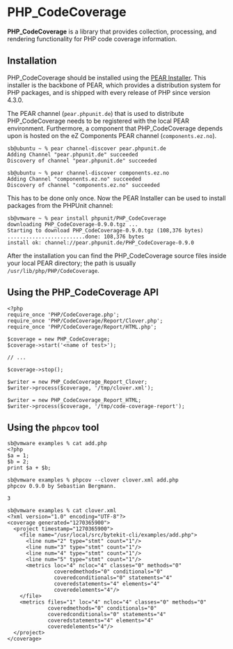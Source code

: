 PHP_CodeCoverage
================

**PHP_CodeCoverage** is a library that provides collection, processing, and rendering functionality for PHP code coverage information.

Installation
------------

PHP_CodeCoverage should be installed using the [PEAR Installer](http://pear.php.net/). This installer is the backbone of PEAR, which provides a distribution system for PHP packages, and is shipped with every release of PHP since version 4.3.0.

The PEAR channel (`pear.phpunit.de`) that is used to distribute PHP_CodeCoverage needs to be registered with the local PEAR environment. Furthermore, a component that PHP_CodeCoverage depends upon is hosted on the eZ Components PEAR channel (`components.ez.no`).

    sb@ubuntu ~ % pear channel-discover pear.phpunit.de
    Adding Channel "pear.phpunit.de" succeeded
    Discovery of channel "pear.phpunit.de" succeeded

    sb@ubuntu ~ % pear channel-discover components.ez.no
    Adding Channel "components.ez.no" succeeded
    Discovery of channel "components.ez.no" succeeded

This has to be done only once. Now the PEAR Installer can be used to install packages from the PHPUnit channel:

    sb@vmware ~ % pear install phpunit/PHP_CodeCoverage
    downloading PHP_CodeCoverage-0.9.0.tgz ...
    Starting to download PHP_CodeCoverage-0.9.0.tgz (108,376 bytes)
    .........................done: 108,376 bytes
    install ok: channel://pear.phpunit.de/PHP_CodeCoverage-0.9.0

After the installation you can find the PHP_CodeCoverage source files inside your local PEAR directory; the path is usually `/usr/lib/php/PHP/CodeCoverage`.

Using the PHP_CodeCoverage API
------------------------------

    <?php
    require_once 'PHP/CodeCoverage.php';
    require_once 'PHP/CodeCoverage/Report/Clover.php';
    require_once 'PHP/CodeCoverage/Report/HTML.php';

    $coverage = new PHP_CodeCoverage;
    $coverage->start('<name of test>');

    // ...

    $coverage->stop();

    $writer = new PHP_CodeCoverage_Report_Clover;
    $writer->process($coverage, '/tmp/clover.xml');

    $writer = new PHP_CodeCoverage_Report_HTML;
    $writer->process($coverage, '/tmp/code-coverage-report');

Using the `phpcov` tool
-----------------------

    sb@vmware examples % cat add.php
    <?php
    $a = 1;
    $b = 2;
    print $a + $b;

    sb@vmware examples % phpcov --clover clover.xml add.php
    phpcov 0.9.0 by Sebastian Bergmann.

    3

    sb@vmware examples % cat clover.xml
    <?xml version="1.0" encoding="UTF-8"?>
    <coverage generated="1270365900">
      <project timestamp="1270365900">
        <file name="/usr/local/src/bytekit-cli/examples/add.php">
          <line num="2" type="stmt" count="1"/>
          <line num="3" type="stmt" count="1"/>
          <line num="4" type="stmt" count="1"/>
          <line num="5" type="stmt" count="1"/>
          <metrics loc="4" ncloc="4" classes="0" methods="0"
                   coveredmethods="0" conditionals="0"
                   coveredconditionals="0" statements="4"
                   coveredstatements="4" elements="4"
                   coveredelements="4"/>
        </file>
        <metrics files="1" loc="4" ncloc="4" classes="0" methods="0"
                 coveredmethods="0" conditionals="0"
                 coveredconditionals="0" statements="4"
                 coveredstatements="4" elements="4"
                 coveredelements="4"/>
      </project>
    </coverage>
